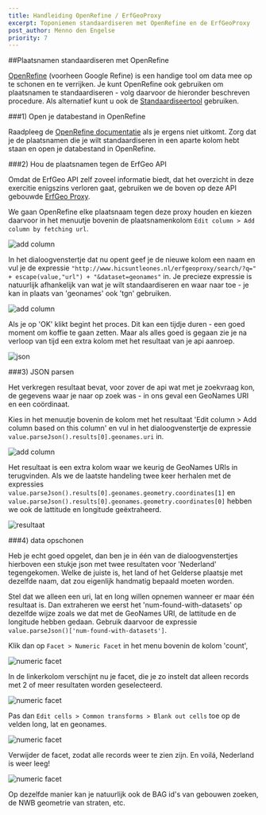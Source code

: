 ```yaml
---
title: Handleiding OpenRefine / ErfGeoProxy
excerpt: Toponiemen standaardiseren met OpenRefine en de ErfGeoProxy
post_author: Menno den Engelse
priority: 7
---
```



##Plaatsnamen standaardiseren met OpenRefine

[OpenRefine](http://openrefine.org/) (voorheen Google Refine) is een handige tool om data mee op te schonen en te verrijken. Je kunt OpenRefine ook gebruiken om plaatsnamen te standaardiseren - volg daarvoor de hieronder beschreven procedure. Als alternatief kunt u ook de [Standaardiseertool](standaardiseertool.html) gebruiken.

###1) Open je databestand in OpenRefine

Raadpleeg de [OpenRefine documentatie](http://openrefine.org/documentation.html) als je ergens niet uitkomt. Zorg dat je de plaatsnamen die je wilt standaardiseren in een aparte kolom hebt staan en open je databestand in OpenRefine.

###2) Hou de plaatsnamen tegen de ErfGeo API

Omdat de ErfGeo API zelf zoveel informatie biedt, dat het overzicht in deze exercitie enigszins verloren gaat, gebruiken we de boven op deze API gebouwde [ErfGeo Proxy](http://www.hicsuntleones.nl/erfgeoproxy/).

We gaan OpenRefine elke plaatsnaam tegen deze proxy houden en kiezen daarvoor in het menuutje bovenin de plaatsnamenkolom `Edit column > Add column by fetching url`.

![add column](imgs/add-column.png)

In het dialoogvenstertje dat nu opent geef je de nieuwe kolom een naam en vul je de expressie `"http://www.hicsuntleones.nl/erfgeoproxy/search/?q=" + escape(value,"url") + "&dataset=geonames"` in. Je precieze expressie is natuurlijk afhankelijk van wat je wilt standaardiseren en waar naar toe - je kan in plaats van 'geonames' ook 'tgn' gebruiken.

![add column](imgs/add-column2.png)

Als je op 'OK' klikt begint het proces. Dit kan een tijdje duren - een goed moment om koffie te gaan zetten. Maar als alles goed is gegaan zie je na verloop van tijd een extra kolom met het resultaat van je api aanroep.

![json](imgs/erfgeojson.png)

###3) JSON parsen

Het verkregen resultaat bevat, voor zover de api wat met je zoekvraag kon, de gegevens waar je naar op zoek was - in ons geval een GeoNames URI en een coördinaat.

Kies in het menuutje bovenin de kolom met het resultaat 'Edit column > Add column based on this column' en vul in het dialoogvenstertje de expressie `value.parseJson().results[0].geonames.uri` in.

![add column](imgs/add-column3.png)

Het resultaat is een extra kolom waar we keurig de GeoNames URIs in terugvinden. Als we de laatste handeling twee keer herhalen met de expressies `value.parseJson().results[0].geonames.geometry.coordinates[1]` en `value.parseJson().results[0].geonames.geometry.coordinates[0]` hebben we ook de lattitude en longitude geëxtraheerd.

![resultaat](imgs/result.png)

###4) data opschonen

Heb je echt goed opgelet, dan ben je in één van de dialoogvenstertjes hierboven een stukje json met twee resultaten voor 'Nederland' tegengekomen. Welke de juiste is, het land of het Gelderse plaatsje met dezelfde naam, dat zou eigenlijk handmatig bepaald moeten worden.

Stel dat we alleen een uri, lat en long willen opnemen wanneer er maar één resultaat is. Dan extraheren we eerst het 'num-found-with-datasets' op dezelfde wijze zoals we dat met de GeoNames URI, de lattitude en de longitude hebben gedaan. Gebruik daarvoor de expressie `value.parseJson()['num-found-with-datasets']`.

Klik dan op `Facet > Numeric Facet` in het menu bovenin de kolom 'count',

![numeric facet](imgs/numeric-facet.png)

In de linkerkolom verschijnt nu je facet, die je zo instelt dat alleen records met 2 of meer resultaten worden geselecteerd.

![numeric facet](imgs/numeric-facet-slide.png)

Pas dan `Edit cells > Common transforms > Blank out cells` toe op de velden long, lat en geonames.

![numeric facet](imgs/blank.png)

Verwijder de facet, zodat alle records weer te zien zijn. En voilá, Nederland is weer leeg!

![numeric facet](imgs/nederland.png)

Op dezelfde manier kan je natuurlijk ook de BAG id's van gebouwen zoeken, de NWB geometrie van straten, etc.
